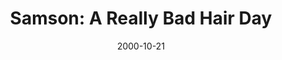 ---
layout: message
category: message
series: "Bad Boyz of the Bible"
title: "Samson: A Really Bad Hair Day "
date: 2000-10-21
message_id: 358
---